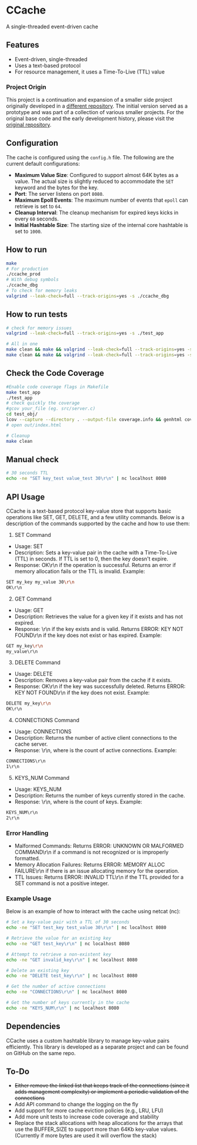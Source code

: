 # CCache

A single-threaded event-driven cache

## Features
- Event-driven, single-threaded
- Uses a text-based protocol
- For resource management, it uses a Time-To-Live (TTL) value

### Project Origin

This project is a continuation and expansion of a smaller side project originally developed in a [different repository](https://github.com/voukatas/C-Playground). The initial version served as a prototype and was part of a collection of various smaller projects. For the original base code and the early development history, please visit the [original repository](https://github.com/voukatas/C-Playground).


## Configuration

The cache is configured using the `config.h` file. The following are the current default configurations:

- **Maximum Value Size**: Configured to support almost 64K bytes as a value. The actual size is slightly reduced to accommodate the `SET` keyword and the bytes for the key.
- **Port**: The server listens on port `8080`.
- **Maximum Epoll Events**: The maximum number of events that `epoll` can retrieve is set to `64`.
- **Cleanup Interval**: The cleanup mechanism for expired keys kicks in every `60` seconds.
- **Initial Hashtable Size**: The starting size of the internal core hashtable is set to `1000`.

## How to run
```bash
make
# For production
./ccache_prod
# With debug symbols
./ccache_dbg
# To check for memory leaks
valgrind --leak-check=full --track-origins=yes -s ./ccache_dbg
```

## How to run tests
```bash
# check for memory issues
valgrind --leak-check=full --track-origins=yes -s ./test_app

# All in one
make clean && make && valgrind --leak-check=full --track-origins=yes -s ./test_app && valgrind --tool=helgrind ./test_app
make clean && make && valgrind --leak-check=full --track-origins=yes -s ./test_app && valgrind --tool=helgrind ./ccache_dbg
```
## Check the Code Coverage
```bash
#Enable code coverage flags in Makefile
make test_app
./test_app
# check quickly the coverage
#gcov your_file (eg. src/server.c)
cd test_obj/
lcov --capture --directory . --output-file coverage.info && genhtml coverage.info --output-directory out
# open out/index.html

# Cleanup
make clean

```
## Manual check
```bash
# 30 seconds TTL
echo -ne "SET key_test value_test 30\r\n" | nc localhost 8080
```

## API Usage
CCache is a text-based protocol key-value store that supports basic operations like SET, GET, DELETE, and a few utility commands. Below is a description of the commands supported by the cache and how to use them:

1. SET Command
- Usage: SET <key> <value> <TTL>
- Description: Sets a key-value pair in the cache with a Time-To-Live (TTL) in seconds. If TTL is set to 0, then the key doesn't expire.
- Response: OK\r\n if the operation is successful. Returns an error if memory allocation fails or the TTL is invalid.
Example:
```bash
SET my_key my_value 30\r\n
OK\r\n
```
2. GET Command
- Usage: GET <key>
- Description: Retrieves the value for a given key if it exists and has not expired.
- Response: <value>\r\n if the key exists and is valid. Returns ERROR: KEY NOT FOUND\r\n if the key does not exist or has expired.
Example:
```bash
GET my_key\r\n
my_value\r\n
```
3. DELETE Command
- Usage: DELETE <key>
- Description: Removes a key-value pair from the cache if it exists.
- Response: OK\r\n if the key was successfully deleted. Returns ERROR: KEY NOT FOUND\r\n if the key does not exist.
Example:
```bash
DELETE my_key\r\n
OK\r\n
```
4. CONNECTIONS Command
- Usage: CONNECTIONS
- Description: Returns the number of active client connections to the cache server.
- Response: <number>\r\n, where <number> is the count of active connections.
Example:
```bash
CONNECTIONS\r\n
1\r\n
```
5. KEYS_NUM Command
- Usage: KEYS_NUM
- Description: Returns the number of keys currently stored in the cache.
- Response: <number>\r\n, where <number> is the count of keys.
Example:
```bash
KEYS_NUM\r\n
2\r\n
```
### Error Handling
- Malformed Commands: Returns ERROR: UNKNOWN OR MALFORMED COMMAND\r\n if a command is not recognized or is improperly formatted.
- Memory Allocation Failures: Returns ERROR: MEMORY ALLOC FAILURE\r\n if there is an issue allocating memory for the operation.
- TTL Issues: Returns ERROR: INVALID TTL\r\n if the TTL provided for a SET command is not a positive integer.

### Example Usage
Below is an example of how to interact with the cache using netcat (nc):
```bash
# Set a key-value pair with a TTL of 30 seconds
echo -ne "SET test_key test_value 30\r\n" | nc localhost 8080

# Retrieve the value for an existing key
echo -ne "GET test_key\r\n" | nc localhost 8080

# Attempt to retrieve a non-existent key
echo -ne "GET invalid_key\r\n" | nc localhost 8080

# Delete an existing key
echo -ne "DELETE test_key\r\n" | nc localhost 8080

# Get the number of active connections
echo -ne "CONNECTIONS\r\n" | nc localhost 8080

# Get the number of keys currently in the cache
echo -ne "KEYS_NUM\r\n" | nc localhost 8080
```
## Dependencies
CCache uses a custom hashtable library to manage key-value pairs efficiently. This library is developed as a separate project and can be found on GitHub on the same repo.

## To-Do
- ~~Either remove the linked list that keeps track of the connections (since it adds management complexity) or implement a periodic validation of the connections~~
- Add API command to change the logging on the fly
- Add support for more cache eviction policies (e.g., LRU, LFU)
- Add more unit tests to increase code coverage and stability
- Replace the stack allocations with heap allocations for the arrays that use the BUFFER_SIZE to support more than 64Kb key-value values. (Currently if more bytes are used it will overflow the stack)
